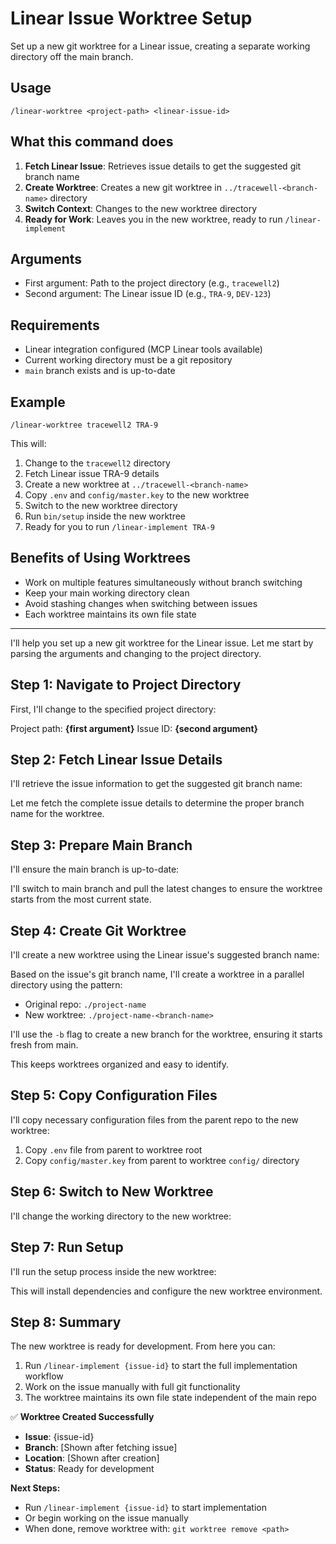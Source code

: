 # Linear Issue Worktree Setup

Set up a new git worktree for a Linear issue, creating a separate working directory off the main branch.

## Usage

```
/linear-worktree <project-path> <linear-issue-id>
```

## What this command does

1. **Fetch Linear Issue**: Retrieves issue details to get the suggested git branch name
2. **Create Worktree**: Creates a new git worktree in `../tracewell-<branch-name>` directory
3. **Switch Context**: Changes to the new worktree directory
4. **Ready for Work**: Leaves you in the new worktree, ready to run `/linear-implement`

## Arguments

- First argument: Path to the project directory (e.g., `tracewell2`)
- Second argument: The Linear issue ID (e.g., `TRA-9`, `DEV-123`)

## Requirements

- Linear integration configured (MCP Linear tools available)
- Current working directory must be a git repository
- `main` branch exists and is up-to-date

## Example

```
/linear-worktree tracewell2 TRA-9
```

This will:

1. Change to the `tracewell2` directory
2. Fetch Linear issue TRA-9 details
3. Create a new worktree at `../tracewell-<branch-name>`
4. Copy `.env` and `config/master.key` to the new worktree
5. Switch to the new worktree directory
6. Run `bin/setup` inside the new worktree
7. Ready for you to run `/linear-implement TRA-9`

## Benefits of Using Worktrees

- Work on multiple features simultaneously without branch switching
- Keep your main working directory clean
- Avoid stashing changes when switching between issues
- Each worktree maintains its own file state

---

I'll help you set up a new git worktree for the Linear issue. Let me start by parsing the arguments and changing to the project directory.

## Step 1: Navigate to Project Directory

First, I'll change to the specified project directory:

Project path: **{first argument}**
Issue ID: **{second argument}**

## Step 2: Fetch Linear Issue Details

I'll retrieve the issue information to get the suggested git branch name:

Let me fetch the complete issue details to determine the proper branch name for the worktree.

## Step 3: Prepare Main Branch

I'll ensure the main branch is up-to-date:

I'll switch to main branch and pull the latest changes to ensure the worktree starts from the most current state.

## Step 4: Create Git Worktree

I'll create a new worktree using the Linear issue's suggested branch name:

Based on the issue's git branch name, I'll create a worktree in a parallel directory using the pattern:

- Original repo: `./project-name`
- New worktree: `./project-name-<branch-name>`

I'll use the `-b` flag to create a new branch for the worktree, ensuring it starts fresh from main.

This keeps worktrees organized and easy to identify.

## Step 5: Copy Configuration Files

I'll copy necessary configuration files from the parent repo to the new worktree:

1. Copy `.env` file from parent to worktree root
2. Copy `config/master.key` from parent to worktree `config/` directory

## Step 6: Switch to New Worktree

I'll change the working directory to the new worktree:

## Step 7: Run Setup

I'll run the setup process inside the new worktree:

This will install dependencies and configure the new worktree environment.

## Step 8: Summary

The new worktree is ready for development. From here you can:

1. Run `/linear-implement {issue-id}` to start the full implementation workflow
2. Work on the issue manually with full git functionality
3. The worktree maintains its own file state independent of the main repo

✅ **Worktree Created Successfully**

- **Issue**: {issue-id}
- **Branch**: [Shown after fetching issue]
- **Location**: [Shown after creation]
- **Status**: Ready for development

**Next Steps:**

- Run `/linear-implement {issue-id}` to start implementation
- Or begin working on the issue manually
- When done, remove worktree with: `git worktree remove <path>`
